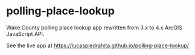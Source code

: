 # polling-place-lookup
Wake County polling place lookup app rewritten from 3.x to 4.x ArcGIS JavaScript API.

See the live app at https://lucaspiedrahita.github.io/polling-place-lookup/
